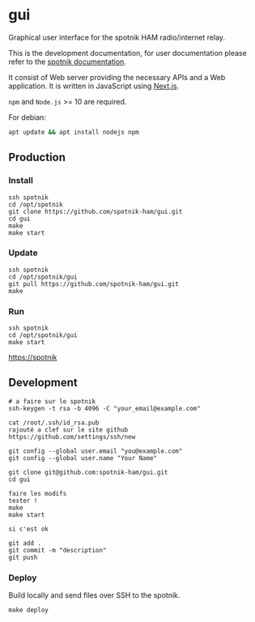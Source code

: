 # gui

Graphical user interface for the spotnik HAM radio/internet relay.

This is the development documentation, for user documentation please refer to the [spotnik documentation](http://spotnik.org/index.php?id=spotnik).

It consist of Web server providing the necessary APIs and a Web application.
It is written in JavaScript using [Next.js](https://github.com/zeit/next.js).

`npm` and `Node.js` >= 10 are required.

For debian:

```sh
apt update && apt install nodejs npm
```

## Production

### Install

```
ssh spotnik
cd /opt/spotnik
git clone https://github.com/spotnik-ham/gui.git
cd gui
make
make start
```

### Update

```
ssh spotnik
cd /opt/spotnik/gui
git pull https://github.com/spotnik-ham/gui.git
make
```

### Run

```
ssh spotnik
cd /opt/spotnik/gui
make start
```

[https://spotnik](https://spotnik)

## Development

```
# a faire sur le spotnik
ssh-keygen -t rsa -b 4096 -C "your_email@example.com"

cat /root/.ssh/id_rsa.pub 
rajouté a clef sur le site github
https://github.com/settings/ssh/new

git config --global user.email "you@example.com"
git config --global user.name "Your Name"

git clone git@github.com:spotnik-ham/gui.git
cd gui

faire les modifs
tester !
make
make start

si c'est ok

git add .
git commit -m "description"
git push

```
### Deploy

Build locally and send files over SSH to the spotnik.

```
make deploy

```
